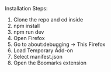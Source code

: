 Installation Steps:
1. Clone the repo and cd inside
2. npm install
3. npm run dev
4. Open Firefox
5. Go to about:debugging -> This Firefox
6. Load Temporary Add-on
7. Select manifest.json
8. Open the Boomarks extension